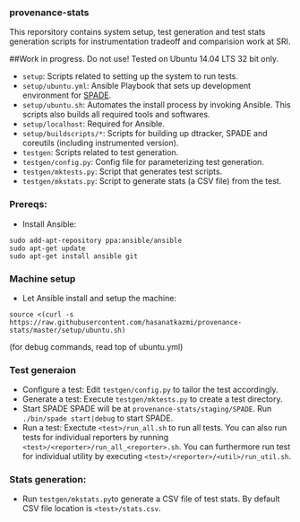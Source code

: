 ### provenance-stats

This reporsitory contains system setup, test generation and test stats generation scripts for instrumentation tradeoff and comparision work at SRI. 

##Work in progress. Do not use!
Tested on Ubuntu 14.04 LTS 32 bit only.

- `setup`: Scripts related to setting up the system to run tests.
- `setup/ubuntu.yml`: Ansible Playbook that sets up development environment for [SPADE][1].
- `setup/ubuntu.sh`: Automates the install process by invoking Ansible. This scripts also builds all required tools and softwares.
- `setup/localhost`: Required for Ansible.
- `setup/buildscripts/*`: Scripts for building up dtracker, SPADE and coreutils (including instrumented version).
- `testgen`: Scripts related to test generation.
- `testgen/config.py`: Config file for parameterizing test generation.
- `testgen/mktests.py`: Script that generates test scripts.
- `testgen/mkstats.py`: Script to generate stats (a CSV file) from the test.

### Prereqs:

- Install Ansible:
```
sudo add-apt-repository ppa:ansible/ansible
sudo apt-get update
sudo apt-get install ansible git
```

### Machine setup
- Let Ansible install and setup the machine:
```
source <(curl -s https://raw.githubusercontent.com/hasanatkazmi/provenance-stats/master/setup/ubuntu.sh)
```
(for debug commands, read top of ubuntu.yml)

### Test generaion
- Configure a test:
Edit `testgen/config.py` to tailor the test accordingly. 
- Generate a test:
Execute `testgen/mktests.py` to create a test directory.
- Start SPADE
SPADE will be at `provenance-stats/staging/SPADE`. Run `./bin/spade start|debug` to start SPADE.
- Run a test:
Exectute `<test>/run_all.sh` to run all tests. You can also run tests for individual reporters by running `<test>/<reporter>/run_all_<reporter>.sh`. You can furthermore run test for individual utility by executing `<test>/<reporter>/<util>/run_util.sh`.

### Stats generation:      

- Run `testgen/mkstats.py`to generate a CSV file of test stats. By default CSV file location is `<test>/stats.csv`.

  [1]: https://github.com/ashish-gehani/SPADE

  

